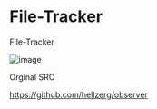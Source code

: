 # File-Tracker
File-Tracker

![image](https://user-images.githubusercontent.com/74623428/232463948-170843c9-cee7-4ab5-9b82-13a2af68e083.png)


Orginal SRC

https://github.com/hellzerg/observer
